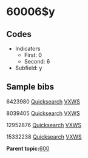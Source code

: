 # 60006$y

## Codes

-   Indicators
    -   First: 0
    -   Second: 6
-   Subfield: y

## Sample bibs

6423980 [Quicksearch](https://search.library.yale.edu/catalog/6423980) [VXWS](http://prodorbis.library.yale.edu:7014/vxws/GetHoldingsService?bibId=6423980)

8039405 [Quicksearch](https://search.library.yale.edu/catalog/8039405) [VXWS](http://prodorbis.library.yale.edu:7014/vxws/GetHoldingsService?bibId=8039405)

12952876 [Quicksearch](https://search.library.yale.edu/catalog/12952876) [VXWS](http://prodorbis.library.yale.edu:7014/vxws/GetHoldingsService?bibId=12952876)

15332238 [Quicksearch](https://search.library.yale.edu/catalog/15332238) [VXWS](http://prodorbis.library.yale.edu:7014/vxws/GetHoldingsService?bibId=15332238)

**Parent topic:**[600](../../tags/600/600.md)

